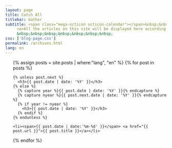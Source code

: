 ```yaml
---
layout: page
title: Catch All
titlebar: Gather
subtitle: <span class="mega-octicon octicon-calendar"></span>&nbsp;&nbsp;
     <a>All the articles on this site will be displayed here according to the actual time without categorization.</a><br/>
     &nbsp;&nbsp;&nbsp;&nbsp;&nbsp;&nbsp;&nbsp; 
css: ['blog-page.css']
permalink: /archives.html
lang: en
---
```


<ul class="archives-list">
  {% assign posts = site.posts | where:"lang", "en"  %}
  {% for post in posts %}

    {% unless post.next %}
      <h3>{{ post.date | date: '%Y' }}</h3>
    {% else %}
      {% capture year %}{{ post.date | date: '%Y' }}{% endcapture %}
      {% capture nyear %}{{ post.next.date | date: '%Y' }}{% endcapture %}
      {% if year != nyear %}
        <h3>{{ post.date | date: '%Y' }}</h3>
      {% endif %}
    {% endunless %}

    <li><span>{{ post.date | date:'%m-%d' }}</span> <a href="{{ post.url }}">{{ post.title }}</a></li>
  {% endfor %}
</ul>